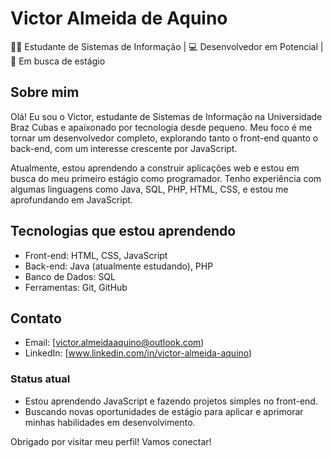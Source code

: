 # Victor Almeida de Aquino

👨‍💻 Estudante de Sistemas de Informação | 💻 Desenvolvedor em Potencial | 🚀 Em busca de estágio

## Sobre mim

Olá! Eu sou o Victor, estudante de Sistemas de Informação na Universidade Braz Cubas e apaixonado por tecnologia desde pequeno. Meu foco é me tornar um desenvolvedor completo, explorando tanto o front-end quanto o back-end, com um interesse crescente por JavaScript.

Atualmente, estou aprendendo a construir aplicações web e estou em busca do meu primeiro estágio como programador. Tenho experiência com algumas linguagens como Java, SQL, PHP, HTML, CSS, e estou me aprofundando em JavaScript.

## Tecnologias que estou aprendendo

- Front-end: HTML, CSS, JavaScript
- Back-end: Java (atualmente estudando), PHP
- Banco de Dados: SQL
- Ferramentas: Git, GitHub

## Contato

- Email: [victor.almeidaaquino@outlook.com)
- LinkedIn: [www.linkedin.com/in/victor-almeida-aquino)

### Status atual

- Estou aprendendo JavaScript e fazendo projetos simples no front-end.
- Buscando novas oportunidades de estágio para aplicar e aprimorar minhas habilidades em desenvolvimento.

Obrigado por visitar meu perfil! Vamos conectar!
